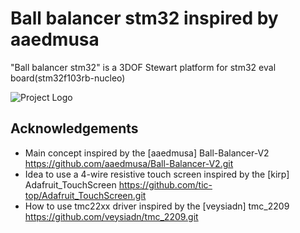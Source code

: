 # Ball balancer stm32 inspired by aaedmusa

"Ball balancer stm32" is a 3DOF Stewart platform for stm32 eval board(stm32f103rb-nucleo)

![Project Logo](ball-balancer-test.gif)

## Acknowledgements
- Main concept inspired by the [aaedmusa] Ball-Balancer-V2 https://github.com/aaedmusa/Ball-Balancer-V2.git
- Idea to use a 4-wire resistive touch screen inspired by the [kirp] Adafruit_TouchScreen https://github.com/tic-top/Adafruit_TouchScreen.git
- How to use tmc22xx driver inspired by the [veysiadn] tmc_2209 https://github.com/veysiadn/tmc_2209.git
